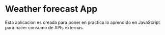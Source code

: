 # Weather forecast App

Esta aplicacion es creada para poner en practica lo aprendido en JavaScript para 
hacer consumo de APIs externas.
